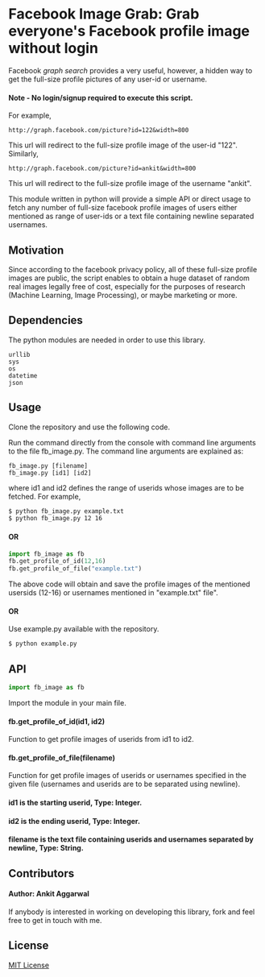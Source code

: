 # Facebook Image Grab: Grab everyone's Facebook profile image without login

Facebook *graph search* provides a very useful, however, a hidden way to get the full-size profile pictures of any user-id or username.

#### Note - No login/signup required to execute this script.
For example,
```
http://graph.facebook.com/picture?id=122&width=800
```
This url will redirect to the full-size profile image of the user-id "122". 
Similarly,
```
http://graph.facebook.com/picture?id=ankit&width=800
```
This url will redirect to the full-size profile image of the username "ankit".

This module written in python will provide a simple API or direct usage to fetch any number of full-size facebook profile images of users either mentioned as range of user-ids or a text file containing newline separated usernames. 

## Motivation

Since according to the facebook privacy policy, all of these full-size profile images are public, the script enables to obtain a huge dataset of random real images legally free of cost, especially for the purposes of research (Machine Learning, Image Processing), or maybe marketing or more. 

## Dependencies
The python modules are needed in order to use this library.
```
urllib
sys
os
datetime
json
```

## Usage
Clone the repository and use the following code.

Run the command directly from the console with command line arguments to the file fb_image.py. The command line arguments are explained as:

```
fb_image.py [filename]
fb_image.py [id1] [id2]

```
where id1 and id2 defines the range of userids whose images are to be fetched.
For example,

```sh
$ python fb_image.py example.txt
$ python fb_image.py 12 16
```
#### OR

```python
import fb_image as fb
fb.get_profile_of_id(12,16)
fb.get_profile_of_file("example.txt")
```
The above code will obtain and save the profile images of the mentioned usersids (12-16) or usernames mentioned in "example.txt" file".

#### OR

Use example.py available with the repository.
```sh
$ python example.py
```

## API
```python
import fb_image as fb
```
Import the module in your main file.
#### fb.get_profile_of_id(id1, id2)
Function to get profile images of userids from id1 to id2.
#### fb.get_profile_of_file(filename)
Function for get profile images of userids or usernames specified in the given file (usernames and userids are to be separated using newline).

#### id1 is the starting userid, Type: Integer.
#### id2 is the ending userid, Type: Integer.
#### filename is the text file containing userids and usernames separated by newline, Type: String.


## Contributors

#### Author: Ankit Aggarwal

If anybody is interested in working on developing this library, fork and feel free to get in touch with me.

## License

[MIT License](https://github.com/ankitaggarwal011/facebook-image-fetcher/blob/master/LICENSE)
